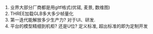 1. 业界大部分厂商都是用gltf格式(优锘, 麦景, 数维图)
2. THREE加载GLB多大多少帧量化
3. 第一迭代能解放多少生产力?  对于UI、研发.
4. 平台的模型精细到机柜? 还是U位? 定义标准, 超出标准的即为定制开发